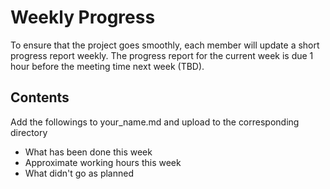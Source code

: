 # Weekly Progress

To ensure that the project goes smoothly, each member will update a short progress report weekly. The progress report for the current week is due 1 hour before the meeting time next week (TBD).

## Contents

Add the followings to your_name.md and upload to the corresponding directory
 - What has been done this week
 - Approximate working hours this week
 - What didn't go as planned
